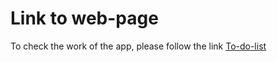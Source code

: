 # Link to web-page

To check the work of the app, please follow the link
[To-do-list](https://svitlanasalikhanova.github.io/to-do-list/)
